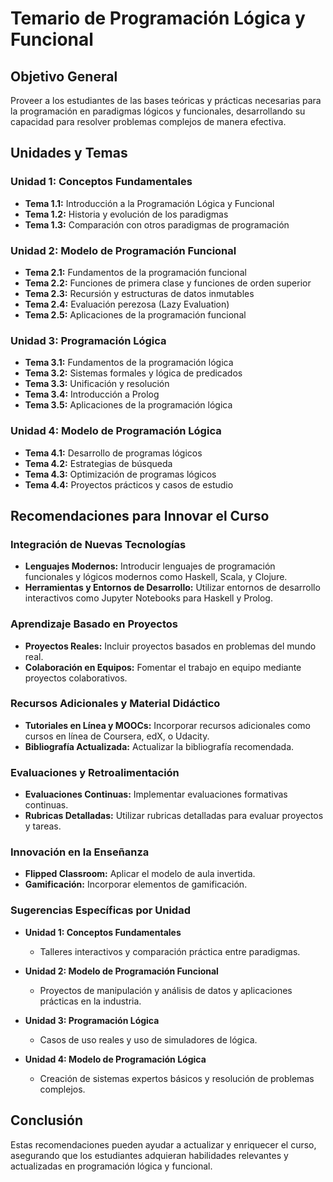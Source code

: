 # Temario de Programación Lógica y Funcional

## Objetivo General

Proveer a los estudiantes de las bases teóricas y prácticas necesarias para la programación en paradigmas lógicos y funcionales, desarrollando su capacidad para resolver problemas complejos de manera efectiva.

## Unidades y Temas

### Unidad 1: Conceptos Fundamentales

- **Tema 1.1:** Introducción a la Programación Lógica y Funcional
- **Tema 1.2:** Historia y evolución de los paradigmas
- **Tema 1.3:** Comparación con otros paradigmas de programación

### Unidad 2: Modelo de Programación Funcional

- **Tema 2.1:** Fundamentos de la programación funcional
- **Tema 2.2:** Funciones de primera clase y funciones de orden superior
- **Tema 2.3:** Recursión y estructuras de datos inmutables
- **Tema 2.4:** Evaluación perezosa (Lazy Evaluation)
- **Tema 2.5:** Aplicaciones de la programación funcional

### Unidad 3: Programación Lógica

- **Tema 3.1:** Fundamentos de la programación lógica
- **Tema 3.2:** Sistemas formales y lógica de predicados
- **Tema 3.3:** Unificación y resolución
- **Tema 3.4:** Introducción a Prolog
- **Tema 3.5:** Aplicaciones de la programación lógica

### Unidad 4: Modelo de Programación Lógica

- **Tema 4.1:** Desarrollo de programas lógicos
- **Tema 4.2:** Estrategias de búsqueda
- **Tema 4.3:** Optimización de programas lógicos
- **Tema 4.4:** Proyectos prácticos y casos de estudio

## Recomendaciones para Innovar el Curso

### Integración de Nuevas Tecnologías

- **Lenguajes Modernos:** Introducir lenguajes de programación funcionales y lógicos modernos como Haskell, Scala, y Clojure.
- **Herramientas y Entornos de Desarrollo:** Utilizar entornos de desarrollo interactivos como Jupyter Notebooks para Haskell y Prolog.

### Aprendizaje Basado en Proyectos

- **Proyectos Reales:** Incluir proyectos basados en problemas del mundo real.
- **Colaboración en Equipos:** Fomentar el trabajo en equipo mediante proyectos colaborativos.

### Recursos Adicionales y Material Didáctico

- **Tutoriales en Línea y MOOCs:** Incorporar recursos adicionales como cursos en línea de Coursera, edX, o Udacity.
- **Bibliografía Actualizada:** Actualizar la bibliografía recomendada.

### Evaluaciones y Retroalimentación

- **Evaluaciones Continuas:** Implementar evaluaciones formativas continuas.
- **Rubricas Detalladas:** Utilizar rubricas detalladas para evaluar proyectos y tareas.

### Innovación en la Enseñanza

- **Flipped Classroom:** Aplicar el modelo de aula invertida.
- **Gamificación:** Incorporar elementos de gamificación.

### Sugerencias Específicas por Unidad

- **Unidad 1: Conceptos Fundamentales**
  - Talleres interactivos y comparación práctica entre paradigmas.

- **Unidad 2: Modelo de Programación Funcional**
  - Proyectos de manipulación y análisis de datos y aplicaciones prácticas en la industria.

- **Unidad 3: Programación Lógica**
  - Casos de uso reales y uso de simuladores de lógica.

- **Unidad 4: Modelo de Programación Lógica**
  - Creación de sistemas expertos básicos y resolución de problemas complejos.

## Conclusión

Estas recomendaciones pueden ayudar a actualizar y enriquecer el curso, asegurando que los estudiantes adquieran habilidades relevantes y actualizadas en programación lógica y funcional.
